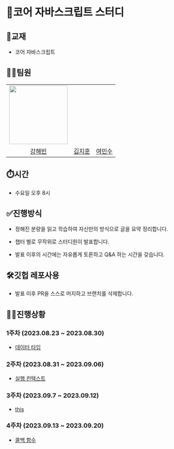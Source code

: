 # 🎯코어 자바스크립트 스터디

## 📒교재

- 코어 자바스크립트

## 👩‍💻팀원

<table align="center">
  <tr>
    <td>
    <img src="https://github.com/kanghaeven/Algorithm/assets/122589773/06623fca-d66f-4edc-84aa-712261b15b47" alt=""  width="156">
    </td>
    <td>
    <img src="http://via.placeholder.com/160x250" alt="">
    </td>
    <td>
      <img src="https://i.ibb.co/52gmkmr/yms1789.png" alt="">
    </td>
  </tr>
  <tr>
    <td style="text-align: center">
    <a href="https://github.com/kanghaeven">강해빈</a>
    </td>
    <td style="text-align: center">
    <a href="https://github.com/hotchapa">김지훈</a>
    </td>
    <td style="text-align: center">
    <a href="https://github.com/yms1789">여민수</a>
    </td>
  </tr>
</table>

## ⏱️시간

- 수요일 오후 8시

## ✅진행방식

- 정해진 분량을 읽고 학습하여 자신만의 방식으로 글을 요약 정리합니다.

- 챕터 별로 무작위로 스터디원이 발표합니다.

- 발표 이후의 시간에는 자유롭게 토론하고 Q&A 하는 시간을 갖습니다.

## 🛠깃헙 레포사용

- 발표 이후 PR을 스스로 머지하고 브랜치를 삭제합니다.

## 👩‍💻진행상황

### 1주차 (2023.08.23 ~ 2023.08.30)

- [데이터 타입](./week01/)

### 2주차 (2023.08.31 ~ 2023.09.06)

- [실행 컨텍스트](./week02/)

### 3주차 (2023.09.7 ~ 2023.09.12)

- [this](./week03/)

### 4주차 (2023.09.13 ~ 2023.09.20)

- [콜백 함수](./week04/)
